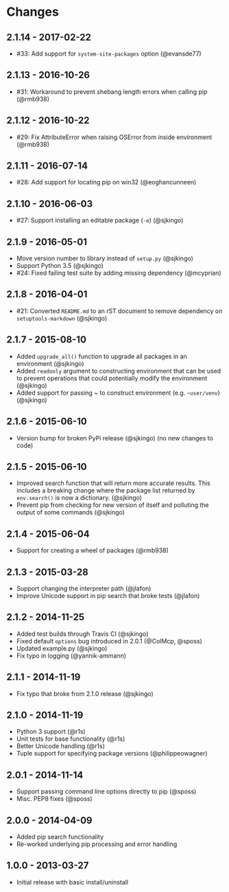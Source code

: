 # Changes

## 2.1.14 - 2017-02-22

* #33: Add support for `system-site-packages` option (@evansde77)

## 2.1.13 - 2016-10-26

* #31: Workaround to prevent shebang length errors when calling pip (@rmb938)

## 2.1.12 - 2016-10-22

* #29: Fix AttributeError when raising OSError from inside environment (@rmb938)

## 2.1.11 - 2016-07-14

* #28: Add support for locating pip on win32 (@eoghancunneen)

## 2.1.10 - 2016-06-03

* #27: Support installing an editable package (`-e`) (@sjkingo)

## 2.1.9 - 2016-05-01

* Move version number to library instead of `setup.py` (@sjkingo)
* Support Python 3.5 (@sjkingo)
* #24: Fixed failing test suite by adding missing dependency (@mcyprian)

## 2.1.8 - 2016-04-01

* #21: Converted `README.md` to an rST document to remove dependency on
  `setuptools-markdown` (@sjkingo)

## 2.1.7 - 2015-08-10

* Added `upgrade_all()` function to upgrade all packages in an environment (@sjkingo)
* Added `readonly` argument to constructing environment that can be used to prevent
  operations that could potentially modify the environment (@sjkingo)
* Added support for passing ~ to construct environment (e.g. `~user/venv`) (@sjkingo)

## 2.1.6 - 2015-06-10

 * Version bump for broken PyPi release (@sjkingo)
   (no new changes to code)

## 2.1.5 - 2015-06-10

 * Improved search function that will return more accurate results. This
   includes a breaking change where the package list returned by `env.search()`
   is now a dictionary. (@sjkingo)
 * Prevent pip from checking for new version of itself and polluting the output
   of some commands (@sjkingo)

## 2.1.4 - 2015-06-04

 * Support for creating a wheel of packages (@rmb938)

## 2.1.3 - 2015-03-28

 * Support changing the interpreter path (@jlafon)
 * Improve Unicode support in pip search that broke tests (@jlafon)

## 2.1.2 - 2014-11-25

 * Added test builds through Travis CI (@sjkingo)
 * Fixed default `options` bug introduced in 2.0.1 (@ColMcp, @sposs)
 * Updated example.py (@sjkingo)
 * Fix typo in logging (@yannik-ammann)

## 2.1.1 - 2014-11-19

 * Fix typo that broke from 2.1.0 release (@sjkingo)

## 2.1.0 - 2014-11-19

 * Python 3 support (@r1s)
 * Unit tests for base functionality (@r1s)
 * Better Unicode handling (@r1s)
 * Tuple support for specifying package versions (@philippeowagner)

## 2.0.1 - 2014-11-14

 * Support passing command line options directly to pip (@sposs)
 * Misc. PEP8 fixes (@sposs)

## 2.0.0 - 2014-04-09

 * Added pip search functionality
 * Re-worked underlying pip processing and error handling

## 1.0.0 - 2013-03-27

 * Initial release with basic install/uninstall
